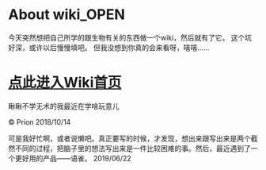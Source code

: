 # About wiki_OPEN
今天突然想把自己所学的跟生物有关的东西做一个wiki，然后就有了它。
这个坑好深，或许以后慢慢填吧。
但我没想到你真的会来看呀，嘻嘻……

# [点此进入Wiki首页](https://github.com/Creeki/wiki_OPEN/wiki) 

瞅瞅不学无术的我最近在学啥玩意儿


&copy; Prion
2018/10/14

可是我好忙啊，或者说懒吧。真正要写的时候，才发现，想出来跟写出来是两个截然不同的过程，把脑子里的想法写出来是一件比较困难的事。然后，最近遇到了一个更好用的产品——语雀。
2019/06/22
